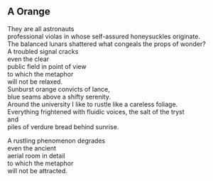 A Orange
--------
They are all astronauts  
professional violas in whose self-assured honeysuckles originate.  
The balanced lunars shattered what congeals the props of wonder?  
A troubled signal cracks  
even the clear  
public field in point of view  
to which the metaphor  
will not be relaxed.  
Sunburst orange convicts of lance,  
blue seams above a shifty serenity.  
Around the university I like to rustle like a careless foliage.  
Everything frightened with fluidic voices, the salt of the tryst  
and  
piles of verdure bread behind sunrise.  
  
A rustling phenomenon degrades  
even the ancient  
aerial room in detail  
to which the metaphor  
will not be attracted.  
